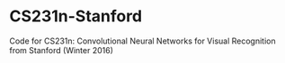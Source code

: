 # CS231n-Stanford
Code for CS231n: Convolutional Neural Networks for Visual Recognition from Stanford (Winter 2016)
